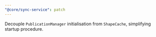 ```yaml
---
"@core/sync-service": patch
---
```


Decouple `PublicationManager` initialisation from `ShapeCache`, simplifying startup procedure.
